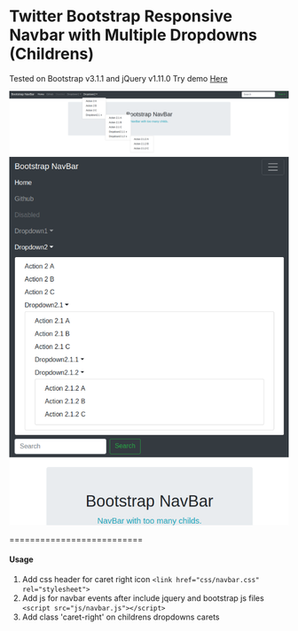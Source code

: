 Twitter Bootstrap Responsive Navbar with Multiple Dropdowns (Childrens)
==========================

Tested on Bootstrap v3.1.1 and jQuery v1.11.0
Try demo [Here](http://fontesolutions.com.br/bootstrap-navbar-dropdowns/)


<img src="https://raw.githubusercontent.com/fontenele/bootstrap-navbar-dropdowns/master/printscreen.png" />
<img src="https://raw.githubusercontent.com/fontenele/bootstrap-navbar-dropdowns/master/printscreen-collapsed.png" />


==========================

<h4>Usage</h4>

1. Add css header for caret right icon ```<link href="css/navbar.css" rel="stylesheet">```
2. Add js for navbar events after include jquery and bootstrap js files ```<script src="js/navbar.js"></script>```
3. Add class 'caret-right' on childrens dropdowns carets

